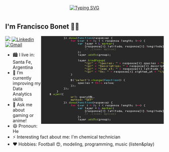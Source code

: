   <p align='center'>
    <a href="https://git.io/typing-svg"><img src="https://readme-typing-svg.demolab.com?font=Fira+Code&pause=1000&color=28949C&repeat=false&width=435&lines=Hello+There+%F0%9F%91%BD+.+.+.;Welcome+to+my+GitHub+profile!!!" alt="Typing SVG" /></a>
    <h1></h1>
  </p>
<h2>I'm Francisco Bonet 👾🖖</h2>

<img align="right" alt="GIF" src="https://github.com/bhumikatewary/bhumikatewary/blob/main/giphy.gif" width="390" height="280" />

![](https://komarev.com/ghpvc/?username=FranciscoJoseBonet&style=flat-square&color=blueviolet) 
[![Linkedin](https://img.shields.io/badge/-LinkedIn-blue?style=flat&logo=Linkedin&logoColor=white)](https://www.linkedin.com/in/franciscojosebonet/)
[![Gmail](https://img.shields.io/badge/-Gmail-c14438?style=flat&logo=Gmail&logoColor=white)](mailto:franciscojosebonet@gmail.com)



- 🏙️ I live in: Santa Fe, Argentina
- 🌱 I’m currently improving my Data Analytics skills
- 💬 Ask me about gaming or anime!
- 😄 Pronoun: He
- ⚡ Interesting fact about me: I'm chemical technician
- ❤️ Hobbies: Football 😍, modeling, programming, music (listen&play)


